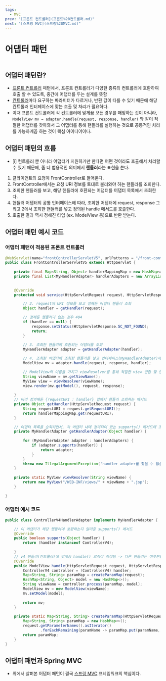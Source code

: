```yaml
---
tags:
  - MVC
prev: "[프론트 컨트롤러](프론트%20컨트롤러.md)"
next: "[스프링 MVC](스프링%20MVC.md)"
---
```

# 어댑터 패턴

```table-of-contents
```

##  어댑터 패턴란?

- [프론트 컨트롤러](프론트%20컨트롤러.md) 패턴에서, 프론트 컨트롤러가 다양한 종류의 컨트롤러에 호환하여 호출 할 수 있도록, 중간에 어댑터를 두는 설계를 뜻함
- [컨트롤러](../../미완성%20문서/Controller.md)마다 요구하는 파라미터가 다르거나, 반환 값이 다를 수 있기 때문에 해당 컨트롤러 인터페이스에 맞는 호출 및 처리가 필요하다.
- 이때 프론트 컨트롤러에 각 컨트롤러에 맞게끔 모든 경우를 매핑하는 것이 아니라, `ModelView mv = adapter.handle(request, response, handler)` 와 같이 적절한 어댑터를 찾아와서 그 어댑터를 통해 핸들러를 실행하는 것으로 공통적인 처리를 가능하게끔 하는 것이 핵심 아이디어이다.

## 어댑터 패턴의 흐름

- [i] 컨트롤러 뿐 아니라 어댑터가 지원하기만 한다면 어떤 것이라도 호출해서 처리할 수 있기 때문에, 좀 더 범용적인 의미에서 **핸들러**라는 표현을 쓴다.

1. 클라이언트의 요청이 FrontController로 들어온다.
2. FrontController에서는 요청 URI 정보를 토대로 불러와야 하는 핸들러를 조회한다.
3. 조회한 핸들러를 보고, 해당 핸들러에 호환되는 어댑터를 어댑터 목록에서 조회한다.
4. 핸들러 어댑터의 공통 인터페이스에 따라, 조회한 어댑터에 request, response 그리고 2에서 조회한 핸들러를 넣고 정의된 handle 메서드를 호출한다.
5. 호출한 결과 역시 정해진 타입 (ex. ModelView 등)으로 반환 받는다.


## 어댑터 패턴 예시 코드

### 어댑터 패턴이 적용된 프론트 컨트롤러

```java
@WebServlet(name="frontControllerServletV5", urlPatterns = "/front-controller/v5/*")  
public class FrontControllerServletV5 extends HttpServlet {  
  
    private final Map<String, Object> handlerMappingMap = new HashMap<>();  
    private final List<MyHandlerAdapter> handlerAdapters = new ArrayList<>();  
  
  
    @Override  
    protected void service(HttpServletRequest request, HttpServletResponse response) throws ServletException, IOException {  

		// 2. request의 URI 정보를 보고 정해둔 어댑터 핸들러 조회
        Object handler = getHandler(request);  

		// 정해둔 핸들러가 없는 경우 404
        if (handler == null) {  
            response.setStatus(HttpServletResponse.SC_NOT_FOUND);  
            return;  
        }  
  
		// 3. 조회한 핸들러에 호환되는 어댑터를 조회
        MyHandlerAdapter adapter = getHandlerAdapter(handler);  

		// 4. 조회한 어댑터에 조회한 핸들러를 넣고 인터페이스(MyHandlerAdapter)에 정의된 대로 handle() 호출 -> 정의된 대로 ModelView 반환
        ModelView mv = adapter.handle(request, response, handler);  

		// ModelView의 이름을 가지고 viewResolver를 통해 적절한 view 반환 및 렌더링
        String viewName = mv.getViewName();  
        MyView view = viewResolver(viewName);  
        view.render(mv.getModel(), request, response);  
  
    }  
	// 미리 정의해둔 {requestURI : handler} 맵에서 핸들러 조회하는 메서드 
    private Object getHandler(HttpServletRequest request) {  
        String requestURI = request.getRequestURI();  
        return handlerMappingMap.get(requestURI);  
    }  

	// 어댑터 목록을 순회하면서, 각 어댑터 내에 정의되어 있는 supports() 메서드에 조회한 handler를 넣어보고, 서포트한다면(true) 그 어댑터 반환
    private MyHandlerAdapter getHandlerAdapter(Object handler) {  
  
        for (MyHandlerAdapter adapter : handlerAdapters) {  
            if (adapter.supports(handler)) {  
                return adapter;  
            }  
        }  
        throw new IllegalArgumentException("handler adapter를 찾을 수 없습니다. handler=" + handler);  
    }  
  
    private static MyView viewResolver(String viewName) {  
        return new MyView("/WEB-INF/views/" + viewName + ".jsp");  
    }  
  
}
```


### 어댑터 예시 코드

```java
public class ControllerV4HandlerAdapter implements MyHandlerAdapter {  

	// 이 어댑터가 해당 핸들러에 호환하는지 알려준 supports() 메서드
    @Override  
    public boolean supports(Object handler) {  
        return (handler instanceof ControllerV4);  
  
    }  
	// v4 핸들러(컨트롤러)에 맞게끔 handle() 로직이 작성됨 -> 다른 핸들러는 이부분을 변경하는 것으로 각각의 핸들러에 맞춤
    @Override  
    public ModelView handle(HttpServletRequest request, HttpServletResponse response, Object handler) throws ServletException, IOException {  
        ControllerV4 controller = (ControllerV4) handler;  
        Map<String, String> paramMap = createParamMap(request);  
        HashMap<String, Object> model = new HashMap<>();  
        String viewName = controller.process(paramMap, model);  
        ModelView mv = new ModelView(viewName);  
        mv.setModel(model);  
  
        return mv;  
    }  
  
    private static Map<String, String> createParamMap(HttpServletRequest request) {  
        Map<String, String> paramMap = new HashMap<>();  
        request.getParameterNames().asIterator()  
                .forEachRemaining(paramName -> paramMap.put(paramName, request.getParameter((paramName))));  
        return paramMap;  
    }  
}
```


## 어댑터 패턴과 Spring MVC

- 위에서 살펴본 어댑터 패턴이 결국 [스프링 MVC](스프링%20MVC.md) 프레임워크의 핵심이다.


